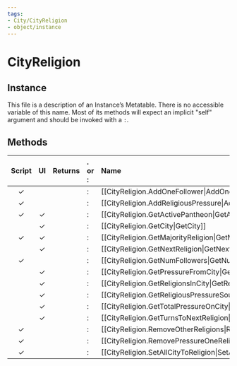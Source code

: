 ```yaml
---
tags:
- City/CityReligion
- object/instance
---
```

# CityReligion
## Instance
This file is a description of an Instance’s Metatable. There is no accessible variable of this name. Most of its methods will expect an implicit "self" argument and should be invoked with a `:`.

## Methods
| Script | UI  | Returns | . or : | Name | Arguments |
|:------:|:---:| -------:|:---- |:---- |:--------- |
|✓| ||:|[[CityReligion.AddOneFollower\|AddOneFollower]]||
|✓| ||:|[[CityReligion.AddReligiousPressure\|AddReligiousPressure]]||
|✓|✓||:|[[CityReligion.GetActivePantheon\|GetActivePantheon]]||
| |✓||:|[[CityReligion.GetCity\|GetCity]]||
|✓|✓||:|[[CityReligion.GetMajorityReligion\|GetMajorityReligion]]||
| |✓||:|[[CityReligion.GetNextReligion\|GetNextReligion]]||
|✓| ||:|[[CityReligion.GetNumFollowers\|GetNumFollowers]]||
| |✓||:|[[CityReligion.GetPressureFromCity\|GetPressureFromCity]]||
| |✓||:|[[CityReligion.GetReligionsInCity\|GetReligionsInCity]]||
| |✓||:|[[CityReligion.GetReligiousPressureSources\|GetReligiousPressureSources]]||
| |✓||:|[[CityReligion.GetTotalPressureOnCity\|GetTotalPressureOnCity]]||
| |✓||:|[[CityReligion.GetTurnsToNextReligion\|GetTurnsToNextReligion]]||
|✓| ||:|[[CityReligion.RemoveOtherReligions\|RemoveOtherReligions]]||
|✓| ||:|[[CityReligion.RemovePressureOneReligion\|RemovePressureOneReligion]]||
|✓| ||:|[[CityReligion.SetAllCityToReligion\|SetAllCityToReligion]]||
